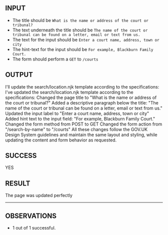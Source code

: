 ## INPUT
* The title should be `What is the name or address of the court or tribunal?`
* The text underneath the title should be `The name of the court or tribunal can be found on a letter, email or text from us.`
* The text for the input should be `Enter a court name, address, town or city`
* The hint-text for the input should be `For example, Blackburn Family Court.`
* The form should perform a `GET` to `/courts`

## OUTPUT
I'll update the search/location.njk template according to the specifications:
I've updated the search/location.njk template according to the specifications:
Changed the page title to "What is the name or address of the court or tribunal?"
Added a descriptive paragraph below the title: "The name of the court or tribunal can be found on a letter, email or text from us."
Updated the input label to "Enter a court name, address, town or city"
Added hint text to the input field: "For example, Blackburn Family Court."
Changed the form method from POST to GET
Changed the form action from "/search-by-name" to "/courts"
All these changes follow the GOV.UK Design System guidelines and maintain the same layout and styling, while updating the content and form behavior as requested.

## SUCCESS
YES

## RESULT
The page was updated perfectly

-----

## OBSERVATIONS
* 1 out of 1 successful.